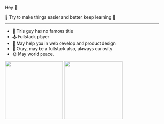 Hey 👋

🌈 Try to make things easier and better, keep learning 🌈

---

- 🔭 This guy has no famous title
- 🕹 Fullstack player
- 🐶 May help you in web develop and product design
- 🔦 Okay, may be a fullstack also, alaways curiosity
- 🌞 May world peace.


<p float="left">
<img src="https://github-readme-stats.vercel.app/api?username=rovast&show_icons=true&theme=dark" height="190">

<img src="https://github-readme-stats.vercel.app/api/top-langs/?username=rovast&layout=compact&hide=html&langs_count=10&theme=dark" height="190" />
</p>
